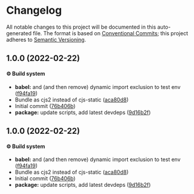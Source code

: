 # Changelog

All notable changes to this project will be documented in this auto-generated
file. The format is based on [Conventional Commits][5]; this project adheres to
[Semantic Versioning][6].

## 1.0.0 (2022-02-22)

#### ⚙️ Build system

- **babel:** and (and then remove) dynamic import exclusion to test env
  ([f94fa19][1])
- Bundle as cjs2 instead of cjs-static ([aca80d8][2])
- Initial commit ([76b406b][3])
- **package:** update scripts, add latest devdeps ([9d16b2f][4])

## 1.0.0 (2022-02-22)

#### ⚙️ Build system

- **babel:** and (and then remove) dynamic import exclusion to test env
  ([f94fa19][1])
- Bundle as cjs2 instead of cjs-static ([aca80d8][2])
- Initial commit ([76b406b][3])
- **package:** update scripts, add latest devdeps ([9d16b2f][4])

[1]:
  https://github.com/Xunnamius/import-esm-interop/commit/f94fa191f98fb13d13332fd0bbbc601a98e6f505
[2]:
  https://github.com/Xunnamius/import-esm-interop/commit/aca80d8f3f796d4b727ee57d307755bab581beee
[3]:
  https://github.com/Xunnamius/import-esm-interop/commit/76b406bff0bce3243d3ee21821a1c85c04b653fe
[4]:
  https://github.com/Xunnamius/import-esm-interop/commit/9d16b2f4738ac6dec7c18240bb28de317fbb6734
[5]: https://conventionalcommits.org
[6]: https://semver.org
